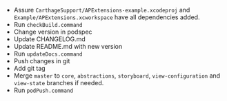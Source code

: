 - Assure `CarthageSupport/APExtensions-example.xcodeproj` and `Example/APExtensions.xcworkspace` have all dependencies added.
- Run `checkBuild.command`
- Change version in podspec
- Update CHANGELOG.md
- Update README.md with new version
- Run `updateDocs.command`
- Push changes in git
- Add git tag
- Merge `master` to `core`, `abstractions`, `storyboard`, `view-configuration` and `view-state` branches if needed.
- Run `podPush.command`
